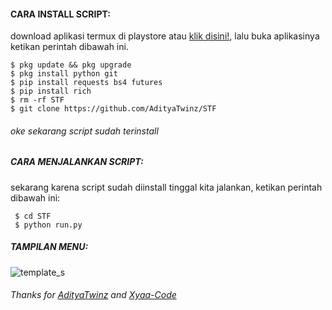 
#### CARA INSTALL SCRIPT:
 download aplikasi termux di playstore atau [klik disini!](https://f-droid.org/repo/com.termux_118.apk), lalu buka aplikasinya ketikan perintah dibawah ini.
 ```
 $ pkg update && pkg upgrade
 $ pkg install python git
 $ pip install requests bs4 futures
 $ pip install rich
 $ rm -rf STF
 $ git clone https://github.com/AdityaTwinz/STF
 ```
 ###### oke sekarang script sudah terinstall
##### CARA MENJALANKAN SCRIPT:
 sekarang karena script sudah diinstall tinggal kita jalankan, ketikan perintah dibawah ini:
 ```
  $ cd STF
  $ python run.py
 ```
##### TAMPILAN MENU:
![template_s]()


###### Thanks for [AdityaTwinz](https://github.com/AdityaTwinz) and [Xyaa-Code](https://github.com/Xyaa-Code)

